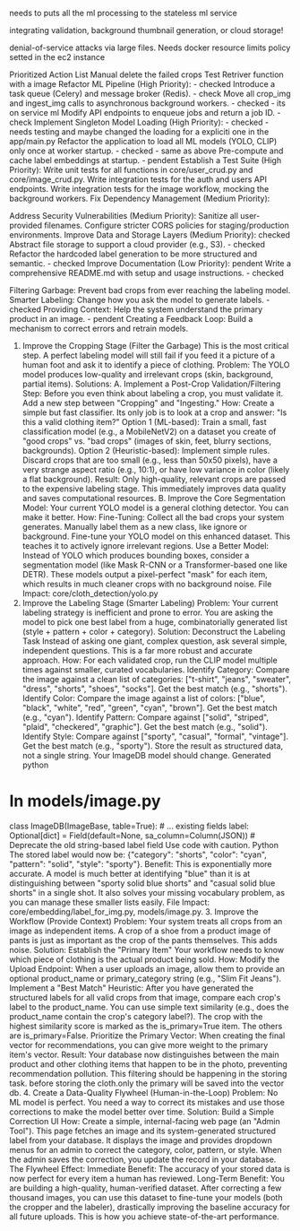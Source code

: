needs to puts all the ml processing to the stateless ml service

integrating validation, background thumbnail generation, or cloud storage!

denial-of-service attacks via large files.
Needs docker resource limits policy setted in the ec2 instance

Prioritized Action List
Manual delete the failed crops
Test Retriver function with a image
Refactor ML Pipeline (High Priority): - checked
Introduce a task queue (Celery) and message broker (Redis). - check
Move all crop_img and ingest_img calls to asynchronous background workers. - checked - its on service ml
Modify API endpoints to enqueue jobs and return a job ID. - check
Implement Singleton Model Loading (High Priority): - checked - needs testing and maybe changed the loading for a expliciti one in the app/main.py
Refactor the application to load all ML models (YOLO, CLIP) only once at worker startup. - checked - same as above
Pre-compute and cache label embeddings at startup. - pendent
Establish a Test Suite (High Priority):
Write unit tests for all functions in core/user_crud.py and core/image_crud.py.
Write integration tests for the auth and users API endpoints.
Write integration tests for the image workflow, mocking the background workers.
Fix Dependency Management (Medium Priority):

Address Security Vulnerabilities (Medium Priority):
Sanitize all user-provided filenames.
Configure stricter CORS policies for staging/production environments.
Improve Data and Storage Layers (Medium Priority): checked
Abstract file storage to support a cloud provider (e.g., S3). - checked
Refactor the hardcoded label generation to be more structured and semantic. - checked
Improve Documentation (Low Priority): pendent
Write a comprehensive README.md with setup and usage instructions. - checked

Filtering Garbage: Prevent bad crops from ever reaching the labeling model.
Smarter Labeling: Change how you ask the model to generate labels. - checked
Providing Context: Help the system understand the primary product in an image. - pendent
Creating a Feedback Loop: Build a mechanism to correct errors and retrain models.

1. Improve the Cropping Stage (Filter the Garbage)
This is the most critical step. A perfect labeling model will still fail if you feed it a picture of a human foot and ask it to identify a piece of clothing.
Problem: The YOLO model produces low-quality and irrelevant crops (skin, background, partial items).
Solutions:
A. Implement a Post-Crop Validation/Filtering Step:
Before you even think about labeling a crop, you must validate it. Add a new step between "Cropping" and "Ingesting."
How: Create a simple but fast classifier. Its only job is to look at a crop and answer: "Is this a valid clothing item?"
Option 1 (ML-based): Train a small, fast classification model (e.g., a MobileNetV2) on a dataset you create of "good crops" vs. "bad crops" (images of skin, feet, blurry sections, backgrounds).
Option 2 (Heuristic-based): Implement simple rules. Discard crops that are too small (e.g., less than 50x50 pixels), have a very strange aspect ratio (e.g., 10:1), or have low variance in color (likely a flat background).
Result: Only high-quality, relevant crops are passed to the expensive labeling stage. This immediately improves data quality and saves computational resources.
B. Improve the Core Segmentation Model:
Your current YOLO model is a general clothing detector. You can make it better.
How:
Fine-Tuning: Collect all the bad crops your system generates. Manually label them as a new class, like ignore or background. Fine-tune your YOLO model on this enhanced dataset. This teaches it to actively ignore irrelevant regions.
Use a Better Model: Instead of YOLO which produces bounding boxes, consider a segmentation model (like Mask R-CNN or a Transformer-based one like DETR). These models output a pixel-perfect "mask" for each item, which results in much cleaner crops with no background noise.
File Impact: core/cloth_detection/yolo.py
2. Improve the Labeling Stage (Smarter Labeling)
Problem: Your current labeling strategy is inefficient and prone to error. You are asking the model to pick one best label from a huge, combinatorially generated list (style + pattern + color + category).
Solution: Deconstruct the Labeling Task
Instead of asking one giant, complex question, ask several simple, independent questions. This is a far more robust and accurate approach.
How: For each validated crop, run the CLIP model multiple times against smaller, curated vocabularies.
Identify Category: Compare the image against a clean list of categories: ["t-shirt", "jeans", "sweater", "dress", "shorts", "shoes", "socks"]. Get the best match (e.g., "shorts").
Identify Color: Compare the image against a list of colors: ["blue", "black", "white", "red", "green", "cyan", "brown"]. Get the best match (e.g., "cyan").
Identify Pattern: Compare against ["solid", "striped", "plaid", "checkered", "graphic"]. Get the best match (e.g., "solid").
Identify Style: Compare against ["sporty", "casual", "formal", "vintage"]. Get the best match (e.g., "sporty").
Store the result as structured data, not a single string. Your ImageDB model should change.
Generated python
# In models/image.py
class ImageDB(ImageBase, table=True):
    # ... existing fields
    label: Optional[dict] = Field(default=None, sa_column=Column(JSON))
    # Deprecate the old string-based label field
Use code with caution.
Python
The stored label would now be: {"category": "shorts", "color": "cyan", "pattern": "solid", "style": "sporty"}.
Benefit: This is exponentially more accurate. A model is much better at identifying "blue" than it is at distinguishing between "sporty solid blue shorts" and "casual solid blue shorts" in a single shot. It also solves your missing vocabulary problem, as you can manage these smaller lists easily.
File Impact: core/embedding/label_for_img.py, models/image.py.
3. Improve the Workflow (Provide Context)
Problem: Your system treats all crops from an image as independent items. A crop of a shoe from a product image of pants is just as important as the crop of the pants themselves. This adds noise.
Solution: Establish the "Primary Item"
Your workflow needs to know which piece of clothing is the actual product being sold.
How:
Modify the Upload Endpoint: When a user uploads an image, allow them to provide an optional product_name or primary_category string (e.g., "Slim Fit Jeans").
Implement a "Best Match" Heuristic: After you have generated the structured labels for all valid crops from that image, compare each crop's label to the product_name.
You can use simple text similarity (e.g., does the product_name contain the crop's category label?).
The crop with the highest similarity score is marked as the is_primary=True item. The others are is_primary=False.
Prioritize the Primary Vector: When creating the final vector for recommendations, you can give more weight to the primary item's vector.
Result: Your database now distinguishes between the main product and other clothing items that happen to be in the photo, preventing recommendation pollution.
This filtering should be happening in the storing task. before storing the cloth.only the primary will be saved into the vector db.
4. Create a Data-Quality Flywheel (Human-in-the-Loop)
Problem: No ML model is perfect. You need a way to correct its mistakes and use those corrections to make the model better over time.
Solution: Build a Simple Correction UI
How:
Create a simple, internal-facing web page (an "Admin Tool").
This page fetches an image and its system-generated structured label from your database.
It displays the image and provides dropdown menus for an admin to correct the category, color, pattern, or style.
When the admin saves the correction, you update the record in your database.
The Flywheel Effect:
Immediate Benefit: The accuracy of your stored data is now perfect for every item a human has reviewed.
Long-Term Benefit: You are building a high-quality, human-verified dataset. After correcting a few thousand images, you can use this dataset to fine-tune your models (both the cropper and the labeler), drastically improving the baseline accuracy for all future uploads. This is how you achieve state-of-the-art performance.
